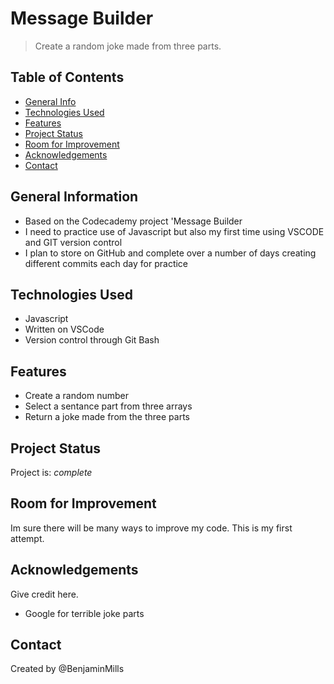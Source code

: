 # Message Builder
> Create a random joke made from three parts.  

## Table of Contents
* [General Info](#general-information)
* [Technologies Used](#technologies-used)
* [Features](#features)
* [Project Status](#project-status)
* [Room for Improvement](#room-for-improvement)
* [Acknowledgements](#acknowledgements)
* [Contact](#contact)



## General Information
- Based on the Codecademy project 'Message Builder
- I need to practice use of Javascript but also my first time using VSCODE and GIT version control
- I plan to store on GitHub and complete over a number of days creating different commits each day for practice


## Technologies Used
- Javascript
- Written on VSCode
- Version control through Git Bash


## Features

- Create a random number
- Select a sentance part from three arrays
- Return a joke made from the three parts


## Project Status
Project is: _complete_ 


## Room for Improvement
Im sure there will be many ways to improve my code.  This is my first attempt.
 

## Acknowledgements
Give credit here.
- Google for terrible joke parts


## Contact
Created by @BenjaminMills



